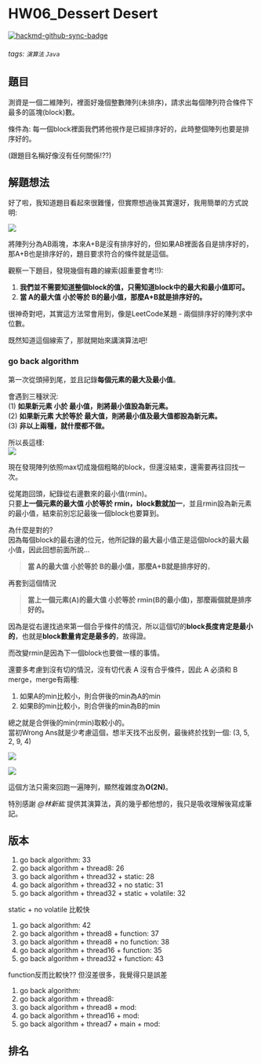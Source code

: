 # HW06_Dessert Desert

[![hackmd-github-sync-badge](https://hackmd.io/zCEiqRp5Qzub7BzPvm32wg/badge)](https://hackmd.io/zCEiqRp5Qzub7BzPvm32wg)


###### tags: `演算法` `Java`

## 題目

測資是一個二維陣列，裡面好幾個整數陣列(未排序)，請求出每個陣列符合條件下最多的區塊(block)數。

條件為: 每一個block裡面我們將他視作是已經排序好的，此時整個陣列也要是排序好的。

(跟題目名稱好像沒有任何關係!??)

## 解題想法
好了啦，我知道題目看起來很難懂，但實際想過後其實還好，我用簡單的方式說明:

![](https://i.imgur.com/qR4bkYD.jpg)

將陣列分為AB兩塊，本來A+B是沒有排序好的，但如果AB裡面各自是排序好的，那A+B也是排序好的，題目要求符合的條件就是這個。

觀察一下題目，發現幾個有趣的線索(超重要會考!!):
1. **我們並不需要知道整個block的值，只需知道block中的最大和最小值即可。**
2. **當 A的最大值 小於等於 B的最小值，那麼A+B就是排序好的。**

很神奇對吧，其實這方法常會用到，像是LeetCode某題 - 兩個排序好的陣列求中位數。

既然知道這個線索了，那就開始來講演算法吧!

### go back algorithm
第一次從頭掃到尾，並且記錄**每個元素的最大及最小值**。  

會遇到三種狀況:  
(1) **如果新元素 小於 最小值，則將最小值設為新元素。**  
(2) **如果新元素 大於等於 最大值，則將最小值及最大值都設為新元素。**  
(3) **非以上兩種，就什麼都不做。**

所以長這樣:  
![](https://i.imgur.com/5PAqFci.jpg)

現在發現陣列依照max切成幾個粗略的block，但還沒結束，還需要再往回找一次。

從尾跑回頭，紀錄從右邊數來的最小值(rmin)。  
只要**上一個元素的最大值 小於等於 rmin，block數就加一**，並且rmin設為新元素的最小值，結束前別忘記最後一個block也要算到。

為什麼是對的?  
因為每個block的最右邊的位元，他所記錄的最大最小值正是這個block的最大最小值，因此回想前面所說...

> **當 A的最大值 小於等於 B的最小值，那麼A+B就是排序好的**， 

再套到這個情況

> **當上一個元素(A)的最大值 小於等於 rmin(B的最小值)，那麼兩個就是排序好的。**

因為是從右邊找過來第一個合乎條件的情況，所以這個切的**block長度肯定是最小的**，也就是**block數量肯定是最多的**，故得證。

而改變rmin是因為下一個block也要做一樣的事情。

還要多考慮到沒有切的情況，沒有切代表 A 沒有合乎條件，因此 A 必須和 B merge，merge有兩種:  
1. 如果A的min比較小，則合併後的min為A的min
2. 如果B的min比較小，則合併後的min為B的min

總之就是合併後的min(rmin)取較小的。  
當初Wrong Ans就是少考慮這個，想半天找不出反例，最後終於找到一個: (3, 5, 2, 9, 4)

![](https://i.imgur.com/Gvc8FrE.jpg)

![](https://i.imgur.com/NEVOG76.jpg)

這個方法只需來回跑一遍陣列，顯然複雜度為**O(2N)**。

特別感謝 *@林新紘* 提供其演算法，真的幾乎都他想的，我只是吸收理解後寫成筆記。

## 版本
1. go back algorithm: 33
2. go back algorithm + thread8: 26
3. go back algorithm + thread32 + static: 28
4. go back algorithm + thread32 + no static: 31
5. go back algorithm + thread32 + static + volatile: 32

static + no volatile 比較快

1. go back algorithm: 42
2. go back algorithm + thread8 + function: 37
3. go back algorithm + thread8 + no function: 38
4. go back algorithm + thread16 + function: 35
5. go back algorithm + thread32 + function: 43

function反而比較快?? 但沒差很多，我覺得只是誤差

1. go back algorithm: 
2. go back algorithm + thread8: 
3. go back algorithm + thread8 + mod: 
4. go back algorithm + thread16 + mod: 
5. go back algorithm + thread7 + main + mod: 


## 排名
